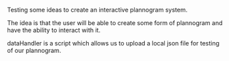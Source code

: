 Testing some ideas to create an interactive plannogram system.

The idea is that the user will be able to create some form of plannogram
and have the ability to interact with it.

dataHandler is a script which allows us to upload a local json file for testing of our
plannogram.